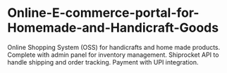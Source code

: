 # Online-E-commerce-portal-for-Homemade-and-Handicraft-Goods
Online Shopping System (OSS) for handicrafts and home made products. Complete with admin panel for inventory management. Shiprocket API to handle shipping and order tracking. Payment with UPI integration. 
